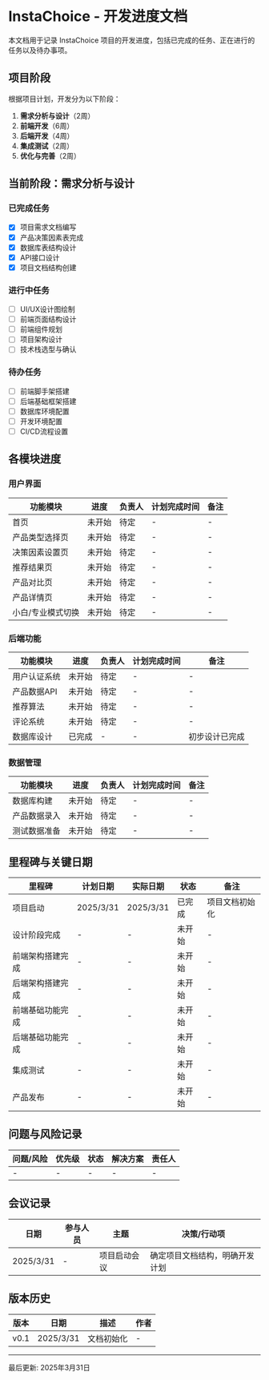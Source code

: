# InstaChoice - 开发进度文档

本文档用于记录 InstaChoice 项目的开发进度，包括已完成的任务、正在进行的任务以及待办事项。

## 项目阶段

根据项目计划，开发分为以下阶段：

1. **需求分析与设计**（2周）
2. **前端开发**（6周）
3. **后端开发**（4周）
4. **集成测试**（2周）
5. **优化与完善**（2周）

## 当前阶段：需求分析与设计

### 已完成任务

- [x] 项目需求文档编写
- [x] 产品决策因素表完成
- [x] 数据库表结构设计
- [x] API接口设计
- [x] 项目文档结构创建

### 进行中任务

- [ ] UI/UX设计图绘制
- [ ] 前端页面结构设计
- [ ] 前端组件规划
- [ ] 项目架构设计
- [ ] 技术栈选型与确认

### 待办任务

- [ ] 前端脚手架搭建
- [ ] 后端基础框架搭建
- [ ] 数据库环境配置
- [ ] 开发环境配置
- [ ] CI/CD流程设置

## 各模块进度

### 用户界面

| 功能模块 | 进度 | 负责人 | 计划完成时间 | 备注 |
|-------|-----|------|---------|-----|
| 首页 | 未开始 | 待定 | - | - |
| 产品类型选择页 | 未开始 | 待定 | - | - |
| 决策因素设置页 | 未开始 | 待定 | - | - |
| 推荐结果页 | 未开始 | 待定 | - | - |
| 产品对比页 | 未开始 | 待定 | - | - |
| 产品详情页 | 未开始 | 待定 | - | - |
| 小白/专业模式切换 | 未开始 | 待定 | - | - |

### 后端功能

| 功能模块 | 进度 | 负责人 | 计划完成时间 | 备注 |
|-------|-----|------|---------|-----|
| 用户认证系统 | 未开始 | 待定 | - | - |
| 产品数据API | 未开始 | 待定 | - | - |
| 推荐算法 | 未开始 | 待定 | - | - |
| 评论系统 | 未开始 | 待定 | - | - |
| 数据库设计 | 已完成 | - | - | 初步设计已完成 |

### 数据管理

| 功能模块 | 进度 | 负责人 | 计划完成时间 | 备注 |
|-------|-----|------|---------|-----|
| 数据库构建 | 未开始 | 待定 | - | - |
| 产品数据录入 | 未开始 | 待定 | - | - |
| 测试数据准备 | 未开始 | 待定 | - | - |

## 里程碑与关键日期

| 里程碑 | 计划日期 | 实际日期 | 状态 | 备注 |
|-------|-------|--------|-----|-----|
| 项目启动 | 2025/3/31 | 2025/3/31 | 已完成 | 项目文档初始化 |
| 设计阶段完成 | - | - | 未开始 | - |
| 前端架构搭建完成 | - | - | 未开始 | - |
| 后端架构搭建完成 | - | - | 未开始 | - |
| 前端基础功能完成 | - | - | 未开始 | - |
| 后端基础功能完成 | - | - | 未开始 | - |
| 集成测试 | - | - | 未开始 | - |
| 产品发布 | - | - | 未开始 | - |

## 问题与风险记录

| 问题/风险 | 优先级 | 状态 | 解决方案 | 责任人 |
|--------|------|-----|-------|------|
| - | - | - | - | - |

## 会议记录

| 日期 | 参与人员 | 主题 | 决策/行动项 |
|-----|--------|-----|----------|
| 2025/3/31 | - | 项目启动会议 | 确定项目文档结构，明确开发计划 |

## 版本历史

| 版本 | 日期 | 描述 | 作者 |
|-----|-----|-----|-----|
| v0.1 | 2025/3/31 | 文档初始化 | - |

---

最后更新: 2025年3月31日 